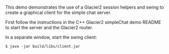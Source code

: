 This demo demonstrates the use of a Glacier2 session helpers and swing
to create a graphical client for the simple chat server.

First follow the instructions in the C++ Glacier2 simpleChat demo
README to start the server and the Glacier2 router.

In a separate window, start the swing client:

    $ java -jar build/libs/client.jar
